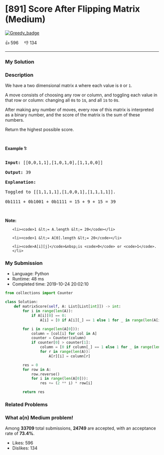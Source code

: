 # [891] Score After Flipping Matrix (Medium)

[![Greedy_badge](https://img.shields.io/badge/topic-Greedy-green.svg)](https://leetcode.com/problems/score-after-flipping-matrix/) 

:+1: 596 &nbsp; &nbsp; :thumbsdown: 134

---

### My Solution


### Description
<p>We have a two dimensional matrix&nbsp;<code>A</code> where each value is <code>0</code> or <code>1</code>.</p>

<p>A move consists of choosing any row or column, and toggling each value in that row or column: changing all <code>0</code>s to <code>1</code>s, and all <code>1</code>s to <code>0</code>s.</p>

<p>After making any number of moves, every row of this matrix is interpreted as a binary number, and the score of the matrix is the sum of these numbers.</p>

<p>Return the highest possible&nbsp;score.</p>

<p>&nbsp;</p>

<ol>
</ol>

<div>
<p><strong>Example 1:</strong></p>

<pre>
<strong>Input: </strong><span id="example-input-1-1">[[0,0,1,1],[1,0,1,0],[1,1,0,0]]</span>
<strong>Output: </strong><span id="example-output-1">39</span>
<strong>Explanation:
</strong>Toggled to <span id="example-input-1-1">[[1,1,1,1],[1,0,0,1],[1,1,1,1]].
0b1111 + 0b1001 + 0b1111 = 15 + 9 + 15 = 39</span></pre>

<p>&nbsp;</p>

<p><strong>Note:</strong></p>

<ol>
	<li><code>1 &lt;= A.length &lt;= 20</code></li>
	<li><code>1 &lt;= A[0].length &lt;= 20</code></li>
	<li><code>A[i][j]</code>&nbsp;is <code>0</code> or <code>1</code>.</li>
</ol>
</div>



### My Submission

- Language: Python
- Runtime: 48 ms
- Completed time: 2019-10-24 20:02:10

```Python
from collections import Counter

class Solution:
    def matrixScore(self, A: List[List[int]]) -> int:
        for i in range(len(A)):
            if A[i][0] == 0:
                A[i] = [0 if A[i][_] == 1 else 1 for _ in range(len(A[i]))]

        for i in range(len(A[0])):
            column = [col[i] for col in A]
            counter = Counter(column)
            if counter[0] > counter[1]:
                column = [0 if column[_] == 1 else 1 for _ in range(len(column))]
                for r in range(len(A)):
                    A[r][i] = column[r]

        res = 0
        for row in A:
            row.reverse()
            for i in range(len(A[0])):
                res += (2 ** i) * row[i]

        return res
```


### Related Problems




### What a(n) Medium problem!
Among **33709** total submissions, **24749** are accepted, with an acceptance rate of **73.4%**. <br>

- Likes: 596
- Dislikes: 134

